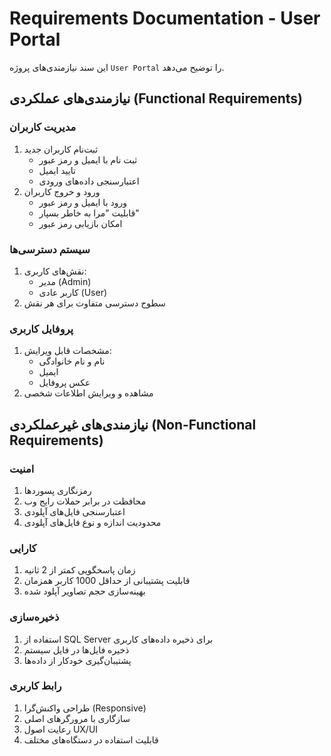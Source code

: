 # Requirements Documentation - User Portal

این سند نیازمندی‌های پروژه `User Portal` را توضیح می‌دهد.

## نیازمندی‌های عملکردی (Functional Requirements)

### مدیریت کاربران
1. ثبت‌نام کاربران جدید
   - ثبت نام با ایمیل و رمز عبور
   - تایید ایمیل
   - اعتبارسنجی داده‌های ورودی
2. ورود و خروج کاربران
   - ورود با ایمیل و رمز عبور
   - قابلیت "مرا به خاطر بسپار"
   - امکان بازیابی رمز عبور

### سیستم دسترسی‌ها
1. نقش‌های کاربری:
   - مدیر (Admin)
   - کاربر عادی (User)
2. سطوح دسترسی متفاوت برای هر نقش

### پروفایل کاربری
1. مشخصات قابل ویرایش:
   - نام و نام خانوادگی
   - ایمیل
   - عکس پروفایل
2. مشاهده و ویرایش اطلاعات شخصی

## نیازمندی‌های غیرعملکردی (Non-Functional Requirements)

### امنیت
1. رمزنگاری پسوردها
2. محافظت در برابر حملات رایج وب
3. اعتبارسنجی فایل‌های آپلودی
4. محدودیت اندازه و نوع فایل‌های آپلودی

### کارایی
1. زمان پاسخگویی کمتر از 2 ثانیه
2. قابلیت پشتیبانی از حداقل 1000 کاربر همزمان
3. بهینه‌سازی حجم تصاویر آپلود شده

### ذخیره‌سازی
1. استفاده از SQL Server برای ذخیره داده‌های کاربری
2. ذخیره فایل‌ها در فایل سیستم
3. پشتیبان‌گیری خودکار از داده‌ها

### رابط کاربری
1. طراحی واکنش‌گرا (Responsive)
2. سازگاری با مرورگرهای اصلی
3. رعایت اصول UX/UI
4. قابلیت استفاده در دستگاه‌های مختلف